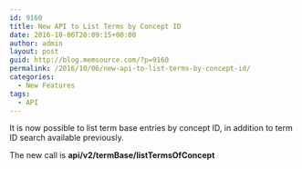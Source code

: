 ```yaml
---
id: 9160
title: New API to List Terms by Concept ID
date: 2016-10-06T20:09:15+00:00
author: admin
layout: post
guid: http://blog.memsource.com/?p=9160
permalink: /2016/10/06/new-api-to-list-terms-by-concept-id/
categories:
  - New Features
tags:
  - API
---
```

It is now possible to list term base entries by concept ID, in addition to term ID search available previously.

The new call is **api/v2/termBase/listTermsOfConcept**